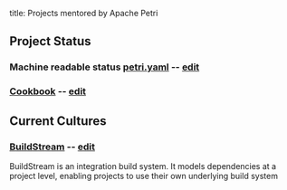 title: Projects mentored by Apache Petri
<!-- Licensed under ALv2 -->

## Project Status

### Machine readable status [petri.yaml](https://petri.apache.org/info.yaml) -- [edit](https://github.com/apache/petri-site/blob/master/content/info.yaml)

### [Cookbook](cookbook) -- [edit](https://github.com/apache/petri-site/blob/master/content/pages/cookbook.md)

## Current Cultures

### [BuildStream](buildstream) -- [edit](https://github.com/apache/petri-site/blob/master/content/pages/buildstream.md)
BuildStream is an integration build system. It models dependencies at a project level,
enabling projects to use their own underlying build system

